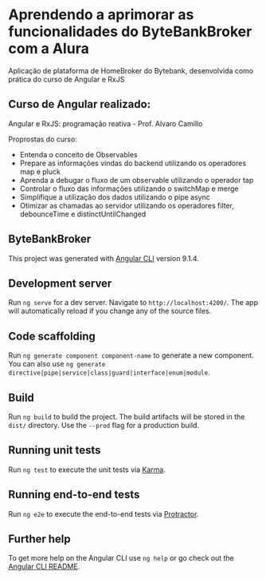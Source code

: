 
# Aprendendo a aprimorar as funcionalidades do ByteBankBroker com a Alura

Aplicação de plataforma de HomeBroker do Bytebank, desenvolvida como prática do curso de Angular e RxJS

## Curso de Angular realizado:

Angular e RxJS: programação reativa - Prof. Alvaro Camillo

Proprostas do curso:

* Entenda o conceito de Observables
* Prepare as informações vindas do backend utilizando os operadores map e pluck
* Aprenda a debugar o fluxo de um observable utilizando o operador tap
* Controlar o fluxo das informações utilizando o switchMap e merge
* Simplifique a utilização dos dados utilizando o pipe async
* Otimizar as chamadas ao servidor utilizando os operadores filter, debounceTime e distinctUntilChanged

## ByteBankBroker

This project was generated with [Angular CLI](https://github.com/angular/angular-cli) version 9.1.4.

## Development server

Run `ng serve` for a dev server. Navigate to `http://localhost:4200/`. The app will automatically reload if you change any of the source files.

## Code scaffolding

Run `ng generate component component-name` to generate a new component. You can also use `ng generate directive|pipe|service|class|guard|interface|enum|module`.

## Build

Run `ng build` to build the project. The build artifacts will be stored in the `dist/` directory. Use the `--prod` flag for a production build.

## Running unit tests

Run `ng test` to execute the unit tests via [Karma](https://karma-runner.github.io).

## Running end-to-end tests

Run `ng e2e` to execute the end-to-end tests via [Protractor](http://www.protractortest.org/).

## Further help

To get more help on the Angular CLI use `ng help` or go check out the [Angular CLI README](https://github.com/angular/angular-cli/blob/master/README.md).
